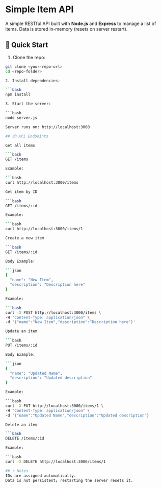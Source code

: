 # Simple Item API

A simple RESTful API built with **Node.js** and **Express** to manage a list of items. Data is stored in-memory (resets on server restart).

## 🚀 Quick Start

1. Clone the repo:

```bash
git clone <your-repo-url>
cd <repo-folder>

2. Install dependencies:

```bash
npm install

3. Start the server:

```bash
node server.js

Server runs on: http://localhost:3000

## 📦 API Endpoints

Get all items

```bash
GET /items

Example:

```bash
curl http://localhost:3000/items

Get item by ID

```bash
GET /items/:id

Example:

```bash
curl http://localhost:3000/items/1

Create a new item

```bash
GET /items/:id

Body Example:

```json
{
  "name": "New Item",
  "description": "Description here"
}

Example:

```bash
curl -X POST http://localhost:3000/items \
-H "Content-Type: application/json" \
-d '{"name":"New Item","description":"Description here"}'

Update an item

```bash
PUT /items/:id

Body Example:

```json
{
  "name": "Updated Name",
  "description": "Updated description"
}

Example:

```bash
curl -X PUT http://localhost:3000/items/1 \
-H "Content-Type: application/json" \
-d '{"name":"Updated Name","description":"Updated description"}'

Delete an item

```bash
DELETE /items/:id

Example:

```bash
curl -X DELETE http://localhost:3000/items/1

## ⚡ Notes
IDs are assigned automatically.
Data is not persistent; restarting the server resets it.